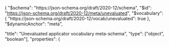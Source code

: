 {
  "$schema": "https://json-schema.org/draft/2020-12/schema",
  "$id": "https://json-schema.org/draft/2020-12/meta/unevaluated",
  "$vocabulary": {
    "https://json-schema.org/draft/2020-12/vocab/unevaluated": true
  },
  "$dynamicAnchor": "meta",

  "title": "Unevaluated applicator vocabulary meta-schema",
  "type": ["object", "boolean"],
  "properties": {
 